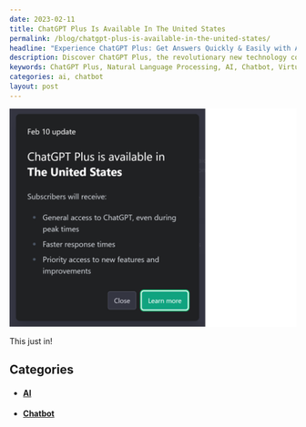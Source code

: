 ```yaml
---
date: 2023-02-11
title: ChatGPT Plus Is Available In The United States
permalink: /blog/chatgpt-plus-is-available-in-the-united-states/
headline: "Experience ChatGPT Plus: Get Answers Quickly & Easily with AI-Powered Chatbot!"
description: Discover ChatGPT Plus, the revolutionary new technology combining natural language processing and AI to create an interactive chatbot. With ChatGPT Plus, I can ask questions and get answers quickly and easily. Get it now and start having conversations with my virtual assistant!
keywords: ChatGPT Plus, Natural Language Processing, AI, Chatbot, Virtual Assistant, United States
categories: ai, chatbot
layout: post
---
```


![ChatGPT Plus Is Available In The United States](/assets/images/ChatGPT-Plus-is-available-in-The-United-States.png)

This just in!


## Categories

<ul>
<li><h4><a href='/ai/'>AI</a></h4></li>
<li><h4><a href='/chatbot/'>Chatbot</a></h4></li></ul>